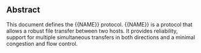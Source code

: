## Abstract

This document defines the {{NAME}} protocol. {{NAME}} is a protocol that allows a robust file transfer between two hosts. It provides reliability, support for multiple simultaneous transfers in both directions and a minimal congestion and flow control.


